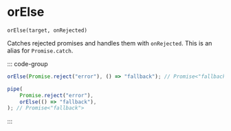 # orElse

`orElse(target, onRejected)`

Catches rejected promises and handles them with `onRejected`. This is an alias for `Promise.catch`.

::: code-group

```ts [data-first]
orElse(Promise.reject("error"), () => "fallback"); // Promise<"fallback">
```

```ts [data-last]
pipe(
    Promise.reject("error"),
    orElse(() => "fallback"),
); // Promise<"fallback">
```

:::
